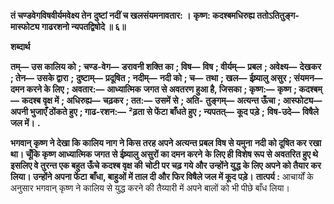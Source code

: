 **तं चण्डवेगविषवीर्यमवेक्ष्य तेन** **दुष्टां नदीं च खलसंयमनावतार: ।** **कृष्ण: कदश्बमधिरुह्य ततोऽतितुङ्ग-** **मास्फोट्य गाढरशनो न्यपतद्विषोदे ॥ ६॥** 

**शब्दार्थ** 

**तम्—** **उस कालिय को** **; चण्ड-वेग—** **डरावनी शक्ति का** **; विष—** **विष** **; वीर्यम्—** **प्रबल** **; अवेक्ष्य—** **देखकर** **; तेन—** **उसके द्वारा** **;** **दुष्टाम्—** **प्रदूषित** **; नदीम्—** **नदी को** **; च—** **तथा** **; खल—** **ईष्र्यालु असुर** **; संयमन—** **दमन करने के लिए** **; अवतार:—** **आध्यात्मिक** **जगत से अवतरण हुआ है, जिसका** **; कृष्ण:—** **कृष्ण** **; कदश्बम्—** **कदश्ब वृक्ष में** **; अधिरुह्य—** **चढ़कर** **; तत:—** **उसमें से** **; अति-** **तुङ्गम्—** **अत्यन्त ऊँचा** **; आस्फोट्य—** **अपनी भुजाएँ ठोंकते हुए** **; गाढ-रशन:—** **²ढ़ता से फेंटा बाँधते हुए** **; न्यपतत्—** **कूद पड़े** **;** **विष-उदे—** **विषैले जल में।** **.** 

**भगवान् कृष्ण ने देखा कि कालिय नाग ने किस तरह अपने अत्यन्त प्रबल विष से यमुना** **नदी को दूषित कर रखा था। चूँकि कृष्ण आध्यात्मिक जगत से ईष्र्यालु असुरों का दमन करने** **के लिए ही विशेष रूप से अवतरित हुए थे इसलिए वे तुरन्त एक बहुत ऊँचे कदश्ब वृक्ष की** **चोटी पर चढ़ गये और उन्होंने युद्ध के लिए अपने को तैयार कर लिया। उन्होंने अपना फेंटा** **बाँधा, बाहुओं में ताल दी और फिर विषैले जल में कूद पड़े।** **तात्पर्य :** आचार्यों के अनुसार भगवान् कृष्ण ने कालिय से युद्ध करने की तैय्यारी में अपने बालों को भी पीछे बाँध लिया।  